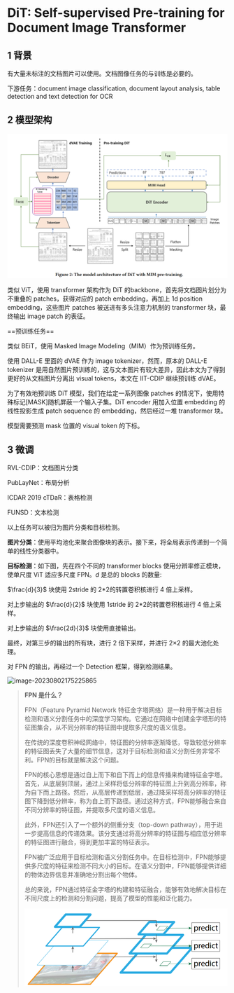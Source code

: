 # DiT: Self-supervised Pre-training for Document Image Transformer

## 1 背景

有大量未标注的文档图片可以使用。文档图像任务的与训练是必要的。



下游任务：document image classification, document layout analysis, table detection and text detection for OCR





## 2 模型架构



![image-20230802170731265](note_images\image-20230802170731265.png)



类似 ViT，使用 transformer 架构作为 DiT 的backbone，首先将文档图片划分为不重叠的 patches，获得对应的 patch embedding，再加上 1d position embedding，这些图片 patches 被送进有多头注意力机制的 transformer 块，最终输出 image patch 的表征。

==预训练任务== 

类似 BEiT，使用 Masked Image Modeling（MIM）作为预训练任务。

使用 DALL-E 里面的 dVAE 作为 image tokenizer，然而，原本的 DALL-E tokenizer 是用自然图片预训练的，这与文本图片有较大差异，因此本文为了得到更好的从文档图片分离出 visual tokens，本文在 IIT-CDIP 继续预训练 dVAE。

为了有效地预训练 DiT 模型，我们在给定一系列图像 patches 的情况下，使用特殊标记[MASK]随机屏蔽一个输入子集。DiT encoder 用加入位置 embedding 的线性投影生成 patch sequence 的 embedding，然后经过一堆 transformer 块。

模型需要预测 mask 位置的 visual token 的下标。



## 3 微调

RVL-CDIP：文档图片分类

PubLayNet：布局分析

ICDAR 2019 cTDaR：表格检测

FUNSD：文本检测

以上任务可以被归为图片分类和目标检测。

**图片分类**：使用平均池化来聚合图像块的表示。接下来，将全局表示传递到一个简单的线性分类器中。

**目标检测**：如下图，先在四个不同的 transformer blocks 使用分辨率修正模块，使单尺度 ViT 适应多尺度 FPN。$d$ 是总的 blocks 的数量:

$\frac{d}{3}$​ 块使用 2stride 的 2*2的转置卷积核进行 4 倍上采样。

对上步输出的 $\frac{d}{2}$ 块使用 1stride 的 2*2的转置卷积核进行 4 倍上采样。

对上步输出的 $\frac{2d}{3}$ 块使用直接输出。

最终，对第三步的输出的所有块，进行 2 倍下采样，并进行 2×2 的最大池化处理。

对 FPN 的输出，再经过一个 Detection 框架，得到检测结果。

![image-20230802175225865](C:\Users\lzl\AppData\Roaming\Typora\typora-user-images\image-20230802175225865.png)





> **FPN 是什么？** 
>
> FPN（Feature Pyramid Network 特征金字塔网络）是一种用于解决目标检测和语义分割任务中的深度学习架构。它通过在网络中创建金字塔形的特征图集合，从不同分辨率的特征图中提取多尺度的语义信息。
>
> 在传统的深度卷积神经网络中，特征图的分辨率逐渐降低，导致较低分辨率的特征图丢失了大量的细节信息，这对于目标检测和语义分割任务非常不利。FPN的目标就是解决这个问题。
>
> FPN的核心思想是通过自上而下和自下而上的信息传播来构建特征金字塔。首先，从底层到顶层，通过上采样将低分辨率的特征图上升到高分辨率，称为自下而上路径。然后，从高层传递到低层，通过降采样将高分辨率的特征图下降到低分辨率，称为自上而下路径。通过这种方式，FPN能够融合来自不同分辨率的特征图，并提取多尺度的语义信息。
>
> 此外，FPN还引入了一个额外的侧重分支（top-down pathway），用于进一步提高信息的传递效果。该分支通过将高分辨率的特征图与相应低分辨率的特征图进行融合，得到更加丰富的特征表示。
>
> FPN被广泛应用于目标检测和语义分割任务中。在目标检测中，FPN能够提供多尺度的特征来检测不同大小的目标。在语义分割中，FPN能够提供详细的物体边界信息并准确地分割出每个物体。
>
> 总的来说，FPN通过特征金字塔的构建和特征融合，能够有效地解决目标在不同尺度上的检测和分割问题，提高了模型的性能和泛化能力。
>
> ![image-20230802213655073](note_images\image-20230802213655073.png)

## 

























































